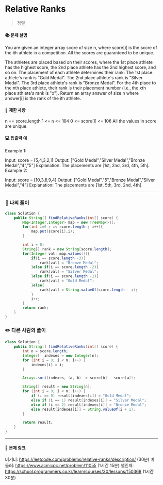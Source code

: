 # Relative Ranks
> 정렬

#### 📚 문제 설명
You are given an integer array score of size n, where score[i] is the score of the ith athlete in a competition. All the scores are guaranteed to be unique.

The athletes are placed based on their scores, where the 1st place athlete has the highest score, the 2nd place athlete has the 2nd highest score, and so on. The placement of each athlete determines their rank:
The 1st place athlete's rank is "Gold Medal".
The 2nd place athlete's rank is "Silver Medal".
The 3rd place athlete's rank is "Bronze Medal".
For the 4th place to the nth place athlete, their rank is their placement number (i.e., the xth place athlete's rank is "x").
Return an array answer of size n where answer[i] is the rank of the ith athlete.


#### 📌 제한 사항 
n == score.length
1 <= n <= 104
0 <= score[i] <= 106
All the values in score are unique.

#### 💻 입출력 예
Example 1:

Input: score = [5,4,3,2,1]
Output: ["Gold Medal","Silver Medal","Bronze Medal","4","5"]
Explanation: The placements are [1st, 2nd, 3rd, 4th, 5th].
Example 2:

Input: score = [10,3,8,9,4]
Output: ["Gold Medal","5","Bronze Medal","Silver Medal","4"]
Explanation: The placements are [1st, 5th, 3rd, 2nd, 4th].




---
### 📝 나의 풀이
```java
class Solution {
    public String[] findRelativeRanks(int[] score) {
        Map<Integer,Integer> map = new TreeMap<>();
        for(int i=0 ; i< score.length ; i++){
            map.put(score[i],i);
        }

        int i = 0;
        String[] rank = new String[score.length];
        for(Integer val: map.values()){
            if(i == score.length -3){
                rank[val] = "Bronze Medal";
            }else if(i == score.length -2){
                rank[val] = "Silver Medal";
            }else if(i == score.length -1){
                rank[val] = "Gold Medal";
            }else{
                rank[val] = String.valueOf(score.length - i);        
            }
            i++;
        }
        return rank;
    }
}

```


### ✏️ 다른 사람의 풀이
```java
class Solution {
    public String[] findRelativeRanks(int[] score) {
        int n = score.length;
        Integer[] indexes = new Integer[n];
        for (int i = 0; i < n; i++) {
            indexes[i] = i;
        }

        Arrays.sort(indexes, (a, b) -> score[b] - score[a]);

        String[] result = new String[n];
        for (int i = 0; i < n; i++) {
            if (i == 0) result[indexes[i]] = "Gold Medal";
            else if (i == 1) result[indexes[i]] = "Silver Medal";
            else if (i == 2) result[indexes[i]] = "Bronze Medal";
            else result[indexes[i]] = String.valueOf(i + 1);
        }

        return result;
    }
}
```


---
#### 🔗 문제 링크
비기너: https://leetcode.com/problems/relative-ranks/description/ (30분)
미들러: https://www.acmicpc.net/problem/11055 (1시간 15분)
챌린저: https://school.programmers.co.kr/learn/courses/30/lessons/150368 (1시간 30분)